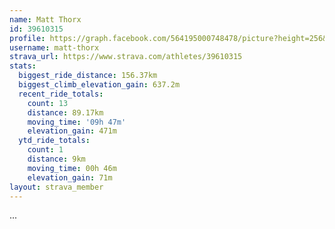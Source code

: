 ```yaml
---
name: Matt Thorx
id: 39610315
profile: https://graph.facebook.com/564195000748478/picture?height=256&width=256
username: matt-thorx
strava_url: https://www.strava.com/athletes/39610315
stats:
  biggest_ride_distance: 156.37km
  biggest_climb_elevation_gain: 637.2m
  recent_ride_totals:
    count: 13
    distance: 89.17km
    moving_time: '09h 47m'
    elevation_gain: 471m
  ytd_ride_totals:
    count: 1
    distance: 9km
    moving_time: 00h 46m
    elevation_gain: 71m
layout: strava_member
--- 
```

...
